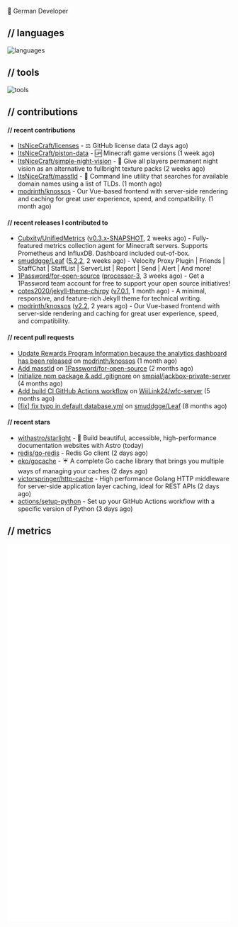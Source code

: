 👋 German Developer

## // languages
![languages](https://skillicons.dev/icons?i=py,go,bash)

## // tools

![tools](https://skillicons.dev/icons?i=androidstudio,arch,aws,azure,cloudflare,discord,docker,figma,fediverse,gcp,git,github,githubactions,gitlab,grafana,idea,jenkins,linux,mastodon,mongodb,nodejs,prometheus,raspberrypi,selenium,svg,twitter,workers,vercel,visualstudio,vscode)

## // contributions

#### // recent contributions

- [ItsNiceCraft/licenses](https://github.com/ItsNiceCraft/licenses) - ⚖️ GitHub license data (2 days ago)
- [ItsNiceCraft/piston-data](https://github.com/ItsNiceCraft/piston-data) - 🆙 Minecraft game versions (1 week ago)
- [ItsNiceCraft/simple-night-vision](https://github.com/ItsNiceCraft/simple-night-vision) - 🔦 Give all players permanent night vision as an alternative to fullbright texture packs (2 weeks ago)
- [ItsNiceCraft/masstld](https://github.com/ItsNiceCraft/masstld) - 🧭 Command line utility that searches for available domain names using a list of TLDs. (1 month ago)
- [modrinth/knossos](https://github.com/modrinth/knossos) - Our Vue-based frontend with server-side rendering and caching for great user experience, speed, and compatibility. (1 month ago)

#### // recent releases I contributed to

- [Cubxity/UnifiedMetrics](https://github.com/Cubxity/UnifiedMetrics) ([v0.3.x-SNAPSHOT](https://github.com/Cubxity/UnifiedMetrics/releases/tag/v0.3.x-SNAPSHOT), 2 weeks ago) - Fully-featured metrics collection agent for Minecraft servers. Supports Prometheus and InfluxDB. Dashboard included out-of-box.
- [smuddgge/Leaf](https://github.com/smuddgge/Leaf) ([5.2.2](https://github.com/smuddgge/Leaf/releases/tag/5.2.2), 2 weeks ago) - Velocity Proxy Plugin | Friends | StaffChat | StaffList | ServerList | Report | Send | Alert | And more!
- [1Password/for-open-source](https://github.com/1Password/for-open-source) ([processor-3](https://github.com/1Password/for-open-source/releases/tag/processor-3), 3 weeks ago) - Get a 1Password team account for free to support your open source initiatives!
- [cotes2020/jekyll-theme-chirpy](https://github.com/cotes2020/jekyll-theme-chirpy) ([v7.0.1](https://github.com/cotes2020/jekyll-theme-chirpy/releases/tag/v7.0.1), 1 month ago) - A minimal, responsive, and feature-rich Jekyll theme for technical writing.
- [modrinth/knossos](https://github.com/modrinth/knossos) ([v2.2](https://github.com/modrinth/knossos/releases/tag/v2.2), 2 years ago) - Our Vue-based frontend with server-side rendering and caching for great user experience, speed, and compatibility.

#### // recent pull requests

- [Update Rewards Program Information because the analytics dashboard has been released](https://github.com/modrinth/knossos/pull/1712) on [modrinth/knossos](https://github.com/modrinth/knossos) (1 month ago)
- [Add masstld](https://github.com/1Password/for-open-source/pull/930) on [1Password/for-open-source](https://github.com/1Password/for-open-source) (2 months ago)
- [Initialize npm package &amp; add .gitignore](https://github.com/smpial/jackbox-private-server/pull/1) on [smpial/jackbox-private-server](https://github.com/smpial/jackbox-private-server) (4 months ago)
- [Add build CI GitHub Actions workflow](https://github.com/WiiLink24/wfc-server/pull/38) on [WiiLink24/wfc-server](https://github.com/WiiLink24/wfc-server) (5 months ago)
- [[fix] fix typo in default database.yml](https://github.com/smuddgge/Leaf/pull/77) on [smuddgge/Leaf](https://github.com/smuddgge/Leaf) (8 months ago)

#### // recent stars

- [withastro/starlight](https://github.com/withastro/starlight) - 🌟 Build beautiful, accessible, high-performance documentation websites with Astro (today)
- [redis/go-redis](https://github.com/redis/go-redis) - Redis Go client (2 days ago)
- [eko/gocache](https://github.com/eko/gocache) - ☔️ A complete Go cache library that brings you multiple ways of managing your caches (2 days ago)
- [victorspringer/http-cache](https://github.com/victorspringer/http-cache) - High performance Golang HTTP middleware for server-side application layer caching, ideal for REST APIs (2 days ago)
- [actions/setup-python](https://github.com/actions/setup-python) - Set up your GitHub Actions workflow with a specific version of Python (3 days ago)

## // metrics

![metrics](/github-metrics.svg)